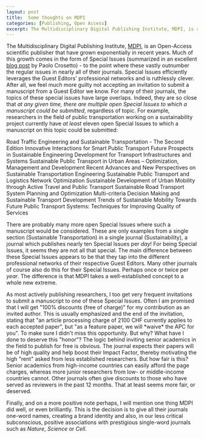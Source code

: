 ```yaml
---
layout: post
title:  Some thoughts on MDPI
categories: [Publishing, Open Access]
excerpt: The Multidisciplinary Digital Publishing Institute, MDPI, is an Open-Access scientific publisher that have grown exponentially in recent years. Much of this growth comes in the form of Special Issues which, as it turns out, are not all that special.
---
```


The Multidisciplinary Digital Publishing Institute, [MDPI](https://www.mdpi.com/), is an Open-Access scientific publisher that have grown exponentially in recent years. Much of this growth comes in the form of Special Issues (summarized in an excellent [blog post](https://paolocrosetto.wordpress.com/author/milanphd/) by Paolo Crosetto) - to the point where these vastly outnumber the regular issues in nearly all of their journals. Special Issues efficiently leverages the Guest Editors' professional networks and is ruthlessly clever. After all, we feel much more guilty not accepting an invitation to submit a manuscript from a Guest Editor we know. For many of their journals, the topics of these special issues have large overlaps. Indeed, they are so close that *at any given time, there are multiple open Special Issues to which a manuscript could be submitted*, regardless of topic. For example, researchers in the field of public transportation working on a sustainability project currently have *at least* eleven open Special Issues to which a manuscript on this topic could be submitted:

Road Traffic Engineering and Sustainable Transportation - The Second Edition
Innovative Interactions for Smart Public Transport
Future Prospects in Sustainable Engineering Development for Transport Infrastructures and Systems
Sustainable Public Transport in Urban Areas – Optimization, Management and Development
Recent Advances and New Perspectives on Sustainable Transportation Engineering
Sustainable Public Transport and Logistics Network Optimization
Sustainable Development of Urban Mobility through Active Travel and Public Transport
Sustainable Road Transport System Planning and Optimization
Multi-criteria Decision Making and Sustainable Transport
Development Trends of Sustainable Mobility
Towards Future Public Transport Systems: Techniques for Improving Quality of Services

There are probably many more open Special Issues where such a manuscript would be considered. These are only examples from a single section (Sustainable Transportation) in a single journal (Sustainability), a journal which publishes nearly ten Special Issues per *day*! For being Special Issues, it seems they are not all that special. The main difference between these Special Issues appears to be that they tap into the different professional networks of their respective Guest Editors. Many other journals of course also do this for their Special Issues. Perhaps once or twice per *year*. The difference is that MDPI takes a well-established concept to a whole new extreme.

As most actively publishing researchers, I too get very frequent invitations to submit a manuscript to one of these Special Issues. Often I am promised that I will get "100% discounts (free of charge)" for my contribution as an invited author. This is usually emphasized and the end of the invitation, stating that "an article processing charge of 2100 CHF currently applies to each accepted paper", but "as a feature paper, we will \*waive\* the APC for you". To make sure I didn't miss this opportunity. But why? What have I done to deserve this "honor"? The logic behind inviting senior academics in the field to publish for free is obvious. The journal expects their papers will be of high quality and help boost their Impact Factor, thereby motivating the high "rent" asked from less established researchers. But how fair is this? Senior academics from high-income countries can easily afford the page charges, whereas more junior researchers from low- or middle-income countries cannot. Other journals often give discounts to those who have served as reviewers in the past 12 months. That at least seems more fair, or deserved.

Finally, and on a more positive note perhaps, I will mention one thing MDPI did well, or even brilliantly. This is the decision is to give all their journals one-word names, creating a brand identity and also, in our less critical subconscious, positive associations with prestigious single-word journals such as *Nature*, *Science* or *Cell*.
&nbsp;  
&nbsp;  
&nbsp; 
